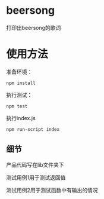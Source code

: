 # beersong

打印出beersong的歌词


# 使用方法

准备环境：

    npm install

执行测试：

    npm test
    
执行index.js
    
    npm run-script index
    
    
## 细节
    
产品代码写在lib文件夹下
    
测试用例1用于测试返回值
    
测试用例2用于测试函数中有输出的情况
    